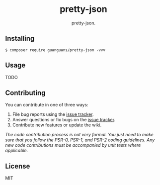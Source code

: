 <h1 align="center"> pretty-json </h1>

<p align="center"> pretty-json.</p>


## Installing

```shell
$ composer require guanguans/pretty-json -vvv
```

## Usage

TODO

## Contributing

You can contribute in one of three ways:

1. File bug reports using the [issue tracker](https://github.com/guanguans/pretty-json/issues).
2. Answer questions or fix bugs on the [issue tracker](https://github.com/guanguans/pretty-json/issues).
3. Contribute new features or update the wiki.

_The code contribution process is not very formal. You just need to make sure that you follow the PSR-0, PSR-1, and PSR-2 coding guidelines. Any new code contributions must be accompanied by unit tests where applicable._

## License

MIT